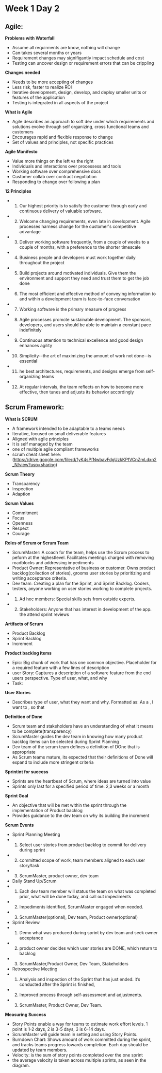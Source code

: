 # Week 1 Day 2

## Agile:

**Problems with Waterfall**
 - Assume all requirments are know, nothing will change
 - Can takes several months or years
 - Requirement changes may signifigantly impact schedule and cost
 - Testing can uncover design or requirement errors that can be crippling

**Changes needed**
 - Needs to be more accepting of changes
 - Less risk, faster to realize ROI
 - Iterative development, design, develop, and deploy smaller units or features of the application
 - Testing is integrated in all aspects of the project

**What is Agile**
 - Agile describes an approach to soft dev under which requirements and solutions evolve through self organizing, cross functional teams and customers
 - Encourages rapid and flexible response to change
 - Set of values and principles, not specific practices

**Agile Manifesto**
 - Value more things on the left vs the right
 - Individuals and interactions over processess and tools
 - Working software over comprehensive docs
 - Customer collab over contract negotiation
 - Responding to change over following a plan

**12 Principles**
 - 1. Our highest priority is to satisfy the customer through early and continuous delivery of valuable software.
 - 2. Welcome changing requirements, even late in development. Agile processes harness change for  the customer's competitive advantage
 - 3. Deliver working software frequently, from a couple of weeks to a couple of months, with a preference to the shorter timescale
 - 4. Business people and developers must work together daily throughout the project
 - 5. Build projects around motivated individuals. Give them the environment and support they need and trust them to get the job done
 - 6. The most efficient and effective method of conveying information to and within a development team is face-to-face conversation
 - 7. Working software is the primary measure of progress
 - 8. Agile processes promote sustainable development. The sponsors, developers, and users should be able to maintain a constant pace indefinitely
 - 9. Continuous attention to technical excellence and good design enhances agility
 - 10. Simplicity--the art of maximizing the amount of work not done--is essential
 - 11. he best architectures, requirements, and designs emerge from self-organizing teams
 - 12. At regular intervals, the team reflects on how to become more effective, then tunes and adjusts its behavior accordingly

## Scrum Framework:

**What is SCRUM**
 - A framework intended to be adaptable to a teams needs
 - Iterative, focused on small deliverable features
 - Aligned with agile principles
 - It is self managed by the team
 - one of multiple agile compliant frameworks
 - scrum cheat sheet here: (https://drive.google.com/file/d/1yK4sPfNwbavFdgUzkKPfVCnZmLdxn2_N/view?usp=sharing)

**Scrum Theory**
 - Transparency
 - Inspection
 - Adaption

**Scrum Values**
 - Commitment
 - Focus
 - Openness
 - Respect
 - Courage

**Roles of Scrum or Scrum Team**
 - ScrumMaster: A coach for the team, helps use the Scrum process to peform at the highestlevel. Facilitates meetings charged with removing roadblocks and addressing impediments
 - Product Owner: Representative of business or customer. Owns product backlog(collection of stories), grooms user stories by prioritizing and writing acceptance criteria.
 - Dev team: Creating a plan for the Sprint, and Sprint Backlog. Coders, testers, anyone working on user stories working to complete projects.
 - 1. Ad hoc members: Special skills sets from outside experts.
 - 2. Stakeholders: Anyone that has interest in development of the app. the attend sprint reviews

**Artifacts of Scrum**
 - Product Backlog
 - Sprint Backlog
 - Increment

**Product backlog items**
 - Epic: Big chunk of work that has one common objective. Placeholder for a required feature with a few lines of description
 - user Story: Captures a description of a software feature from the end users perspective. Type of user, what, and why
 - Task:

**User Stories**
 - Describes type of user, what they want and why. Formatted as: As a <role>, I want to <action>, so that <reason>

**Definition of Done**
 - Scrum team and stakeholders have an understanding of what it means to be complete(transparency)
 - ScrumMaster guides the dev team in knowing how many product backlog items can be selected during Sprint Planning
 - Dev team of the scrum team defines a definition of DOne that is appropriate
 - As Scrum teams mature, its expected that their definitions of Done will expand to include more stringent criteria

**Sprintint for success**
 - Sprints are the heartbeat of Scrum, where ideas are turned into value
 - Sprints only last for a specified period of time. 2,3 weeks or a month

**Sprint Goal**
 - An objective that will be met within the sprint through the implementation of Product backlog
 - Provides guidance to the dev team on why its building the increment

**Scrum Events**
 - Sprint Planning Meeting
 - 1. Select user stories from product backlog to commit for delivery during sprint
 - 2. committed scope of work, team members aligned to each user story/task
 - 3. ScrumMaster, product owner, dev team
 - Daily Stand Up/Scrum
 - 1. Each dev team member will status the team on what was completed prior, what will be done today, and call out impediments
 - 2. Impediments identified, ScrumMaster engaged when needed.
 - 3. ScrumMaster(optional), Dev team, Product owner(optional)
 - Sprint Review
 - 1. Demo what was produced during sprint by dev team and seek owner acceptance
 - 2. product owner decides which user stories are DONE, which return to backlog
 - 3. ScrumMaster,Product Owner, Dev Team, Stakeholders
 - Retrospective Meeting
 - 1. Analysis and inspection of the Sprint that has just ended.  it’s conducted after the Sprint is finished,
 - 2. Improved process through self-assessment and adjustments.
 - 3. ScrumMaster, Product Owner, Dev Team.

**Measuring Success**
 - Story Points enable a way for teams to estimate work effort levels. 1 point is 1-2 days, 2 is 3-5 days, 3 is 6-14 days.
 - ScrumMaster will guide team in setting and using Story Points.
 - Burndown Chart: Shows amount of work committed during the sprint, and tracks teams progress towards completion. Each day should be updated by team members.
 - Velocity: is the sum of story points completed over the one sprint
 - the average velocity is taken across multiple sprints, as seen in the diagram.

 